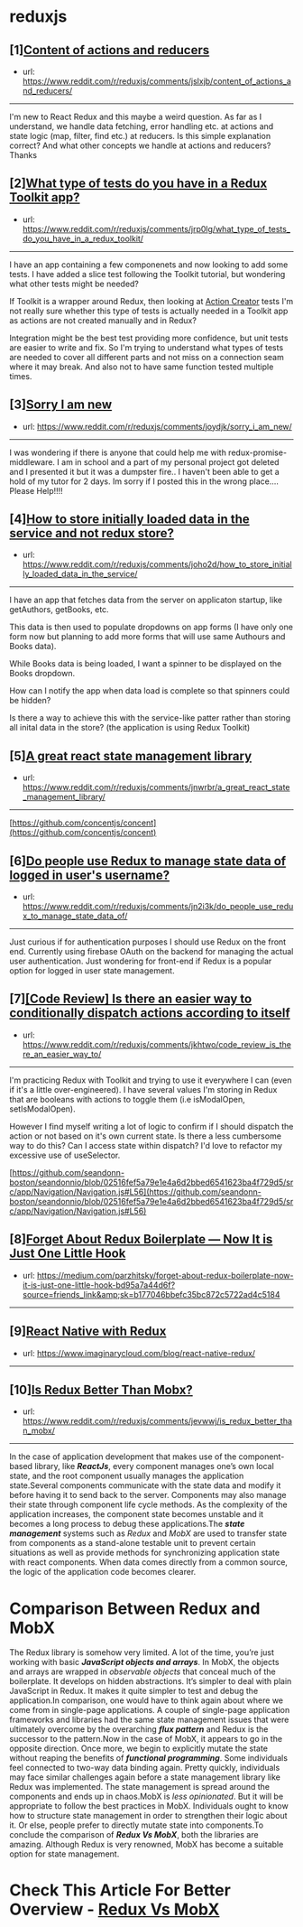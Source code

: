# reduxjs
## [1][Content of actions and reducers](https://www.reddit.com/r/reduxjs/comments/jslxjb/content_of_actions_and_reducers/)
- url: https://www.reddit.com/r/reduxjs/comments/jslxjb/content_of_actions_and_reducers/
---
I'm new to React Redux and this maybe a weird question. As far as I understand, we handle data fetching, error handling etc. at actions and state logic (map, filter, find etc.) at reducers. Is this simple explanation correct? And what other concepts we handle at actions and reducers? Thanks
## [2][What type of tests do you have in a Redux Toolkit app?](https://www.reddit.com/r/reduxjs/comments/jrp0lg/what_type_of_tests_do_you_have_in_a_redux_toolkit/)
- url: https://www.reddit.com/r/reduxjs/comments/jrp0lg/what_type_of_tests_do_you_have_in_a_redux_toolkit/
---
I have an app containing a few componenets and now looking to add some tests. I have added a slice test following the Toolkit tutorial, but wondering what other tests might be needed?

If Toolkit is a wrapper around Redux, then looking at [Action Creator](https://redux.js.org/recipes/writing-tests#action-creators) tests I'm not really sure whether this type of tests is actually needed in a Toolkit app as actions are not created manually and in Redux?

Integration might be the best test providing more confidence, but unit tests are easier to write and fix. So I'm trying to understand what types of tests are needed to cover all different parts and not miss on a connection seam where it may break. And also not to have same function tested multiple times. 
## [3][Sorry I am new](https://www.reddit.com/r/reduxjs/comments/joydjk/sorry_i_am_new/)
- url: https://www.reddit.com/r/reduxjs/comments/joydjk/sorry_i_am_new/
---
I was wondering if there is anyone that could help me with redux-promise-middleware. I am in school and a part of my personal project got deleted and I presented it but it was a dumpster fire.. I haven't been able to get a hold of my tutor for 2 days. Im sorry if I posted this in the wrong place.... Please Help!!!!
## [4][How to store initially loaded data in the service and not redux store?](https://www.reddit.com/r/reduxjs/comments/joho2d/how_to_store_initially_loaded_data_in_the_service/)
- url: https://www.reddit.com/r/reduxjs/comments/joho2d/how_to_store_initially_loaded_data_in_the_service/
---
I have an app that fetches data from the server on applicaton startup, like getAuthors, getBooks, etc.

This data is then used to populate dropdowns on app forms (I have only one form now but planning to add more forms that will use same Authours and Books data).

While Books data is being loaded, I want a spinner to be displayed on the Books dropdown.

How can I notify the app when data load is complete so that spinners could be hidden?

Is there a way to achieve this with the service-like patter rather than storing all inital data in the store? (the application is using Redux Toolkit)
## [5][A great react state management library](https://www.reddit.com/r/reduxjs/comments/jnwrbr/a_great_react_state_management_library/)
- url: https://www.reddit.com/r/reduxjs/comments/jnwrbr/a_great_react_state_management_library/
---
[https://github.com/concentjs/concent](https://github.com/concentjs/concent)
## [6][Do people use Redux to manage state data of logged in user's username?](https://www.reddit.com/r/reduxjs/comments/jn2i3k/do_people_use_redux_to_manage_state_data_of/)
- url: https://www.reddit.com/r/reduxjs/comments/jn2i3k/do_people_use_redux_to_manage_state_data_of/
---
Just curious if for authentication purposes I should use Redux on the front end. Currently using firebase OAuth on the backend for managing the actual user authentication. Just wondering for front-end if Redux is a popular option for logged in user state management.
## [7][[Code Review] Is there an easier way to conditionally dispatch actions according to itself](https://www.reddit.com/r/reduxjs/comments/jkhtwo/code_review_is_there_an_easier_way_to/)
- url: https://www.reddit.com/r/reduxjs/comments/jkhtwo/code_review_is_there_an_easier_way_to/
---
I'm practicing Redux with Toolkit and trying to use it everywhere I can (even if it's a little over-engineered). I have several values I'm storing in Redux that are booleans with actions to toggle them (i.e isModalOpen, setIsModalOpen).

However I find myself writing a lot of logic to confirm if I should dispatch the action or not based on it's own current state. Is there a less cumbersome way to do this? Can I access state within dispatch? I'd love to refactor my excessive use of useSelector.

[https://github.com/seandonn-boston/seandonnio/blob/02516fef5a79e1e4a6d2bbed6541623ba4f729d5/src/app/Navigation/Navigation.js#L56](https://github.com/seandonn-boston/seandonnio/blob/02516fef5a79e1e4a6d2bbed6541623ba4f729d5/src/app/Navigation/Navigation.js#L56)
## [8][Forget About Redux Boilerplate — Now It is Just One Little Hook](https://www.reddit.com/r/reduxjs/comments/jiegy0/forget_about_redux_boilerplate_now_it_is_just_one/)
- url: https://medium.com/parzhitsky/forget-about-redux-boilerplate-now-it-is-just-one-little-hook-bd95a7a44d6f?source=friends_link&amp;sk=b177046bbefc35bc872c5722ad4c5184
---

## [9][React Native with Redux](https://www.reddit.com/r/reduxjs/comments/jg5shh/react_native_with_redux/)
- url: https://www.imaginarycloud.com/blog/react-native-redux/
---

## [10][Is Redux Better Than Mobx?](https://www.reddit.com/r/reduxjs/comments/jevwwj/is_redux_better_than_mobx/)
- url: https://www.reddit.com/r/reduxjs/comments/jevwwj/is_redux_better_than_mobx/
---
  In the case of application development that makes use of the component-based library, like ***ReactJs***, every component manages one’s own local state, and the root component usually manages the application state.Several components communicate with the state data and modify it before having it to send back to the server. Components may also manage their state through component life cycle methods. As the complexity of the application increases, the component state becomes unstable and it becomes a long process to debug these applications.The ***state management*** systems such as *Redux* and *MobX* are used to transfer state from components as a stand-alone testable unit to prevent certain situations as well as provide methods for synchronizing application state with react components. When data comes directly from a common source, the logic of the application code becomes clearer.

# Comparison Between  Redux and MobX

The Redux library is somehow very limited. A lot of the time, you’re just working with basic ***JavaScript objects and arrays***. In MobX, the objects and arrays are wrapped in *observable objects* that conceal much of the boilerplate. It develops on hidden abstractions. It’s simpler to deal with plain JavaScript in Redux. It makes it quite simpler to test and debug the application.In comparison, one would have to think again about where we come from in single-page applications. A couple of single-page application frameworks and libraries had the same state management issues that were ultimately overcome by the overarching ***flux pattern*** and Redux is the successor to the pattern.Now in the case of MobX, it appears to go in the opposite direction. Once more, we begin to explicitly mutate the state without reaping the benefits of ***functional programming***. Some individuals feel connected to two-way data binding again. Pretty quickly, individuals may face similar challenges again before a state management library like Redux was implemented. The state management is spread around the components and ends up in chaos.MobX is *less opinionated*. But it will be appropriate to follow the best practices in MobX. Individuals ought to know how to structure state management in order to strengthen their logic about it. Or else, people prefer to directly mutate state into components.To conclude the comparison of ***Redux Vs MobX***, both the libraries are amazing. Although Redux is very renowned, MobX has become a suitable option for state management. 

# Check This Article For Better Overview - [Redux Vs MobX](https://codersera.com/blog/redux-vs-mobx/)
